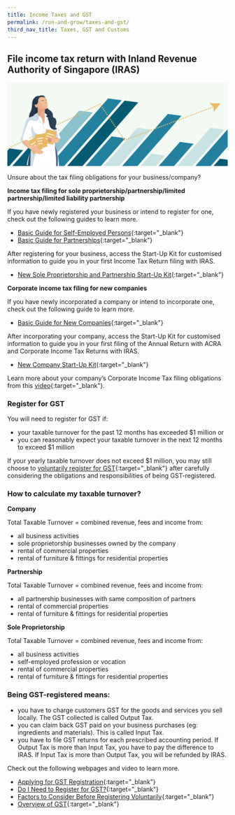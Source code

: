 ```yaml
---
title: Income Taxes and GST
permalink: /run-and-grow/taxes-and-gst/
third_nav_title: Taxes, GST and Customs
---
```


## File income tax return with Inland Revenue Authority of Singapore (IRAS)

![Taxes GST](/images/grow/RunandGrow_TaxesGST.jpg)

Unsure about the tax filing obligations for your business/company?

**Income tax filing for sole proprietorship/partnership/limited partnership/limited liability partnership**

If you have newly registered your business or intend to register for one, check out the following guides to learn more. 

- [Basic Guide for Self-Employed Persons](https://www.iras.gov.sg/irashome/Businesses/Self-Employed/Learning-the-basics/Basic-Guide-for-Self-Employed-Persons/){:target="_blank"}
- [Basic Guide for Partnerships](https://www.iras.gov.sg/irashome/Businesses/Self-Employed/Learning-the-basics/Basic-Guide-for-Partnerships/){:target="_blank"}

After registering for your business, access the Start-Up Kit for customised information to guide you in your first Income Tax Return filing with IRAS.

- [New Sole Proprietorship and Partnership Start-Up Kit](https://www.iras.gov.sg/irashome/Businesses/Self-Employed/Learning-the-basics/New-Sole-Proprietorship-and-Partnership-Start-Up-Kit/){:target="_blank"}

**Corporate income tax filing for new companies**

If you have newly incorporated a company or intend to incorporate one, check out the following guide to learn more.

- [Basic Guide for New Companies](https://www.iras.gov.sg/irashome/NewCompanies/){:target="_blank"}

After incorporating your company, access the Start-Up Kit for customised information to guide you in your first filing of the Annual Return with ACRA and Corporate Income Tax Returns with IRAS.

- [New Company Start-Up Kit](https://www.iras.gov.sg/irashome/Businesses/Companies/Learning-the-basics-of-Corporate-Income-Tax/New-Company-Start-Up-Kit/){:target="_blank"}

Learn more about your company’s Corporate Income Tax filing obligations from this [video](https://www.youtube.com/watch?v=CLT0Qc9abbg&feature=youtu.be){:target="_blank"}.

### Register for GST

You will need to register for GST if:

- your taxable turnover for the past 12 months has exceeded $1 million or
- you can reasonably expect your taxable turnover in the next 12 months to exceed $1 million

If your yearly taxable turnover does not exceed $1 million, you may still choose to [voluntarily register for GST](https://www.iras.gov.sg/irashome/GST/Non-GST-registered-businesses/Registering-for-GST/Factors-to-Consider-Before-Registering-Voluntarily-for-GST/){:target="_blank"} after carefully considering the obligations and responsibilities of being GST-registered. 

### How to calculate my taxable turnover?

**Company**

Total Taxable Turnover = combined revenue, fees and income from:

- all business activities
- sole proprietorship businesses owned by the company
- rental of commercial properties
- rental of furniture & fittings for residential properties

**Partnership**

Total Taxable Turnover = combined revenue, fees and income from:

- all partnership businesses with same composition of partners
- rental of commercial properties
- rental of furniture & fittings for residential properties

**Sole Proprietorship**

Total Taxable Turnover = combined revenue, fees and income from:

- all business activities
- self-employed profession or vocation
- rental of commercial properties
- rental of furniture & fittings for residential properties

### Being GST-registered means:

- you have to charge customers GST for the goods and services you sell locally. The GST collected is called Output Tax.
- you can claim back GST paid on your business purchases (eg: ingredients and materials). This is called Input Tax.
- you have to file GST returns for each prescribed accounting period. If Output Tax is more than Input Tax, you have to pay the difference to IRAS. If Input Tax is more than Output Tax, you will be refunded by IRAS.

Check out the following webpages and video to learn more.

- [Applying for GST Registration](https://www.iras.gov.sg/IRASHome/GST/Non-GST-registered-businesses/Registering-for-GST/Applying-for-GST-Registration/){:target="_blank"}
- [Do I Need to Register for GST?](https://www.iras.gov.sg/IRASHome/GST/Non-GST-registered-businesses/Registering-for-GST/Do-I-Need-to-Register-for-GST/){:target="_blank"}
- [Factors to Consider Before Registering Voluntarily](https://www.iras.gov.sg/irashome/GST/Non-GST-registered-businesses/Registering-for-GST/Factors-to-Consider-Before-Registering-Voluntarily-for-GST/){:target="_blank"}
- [Overview of GST](https://elearn.iras.gov.sg/EdulearnNetUpload/CourseWare/IrasLearning/overviewOfGST/desktop/index.html){:target="_blank"}

<script src="/jquery/jquery.min.js"></script>
<script src="/jquery/bp-menu-new-tab.js"></script>
